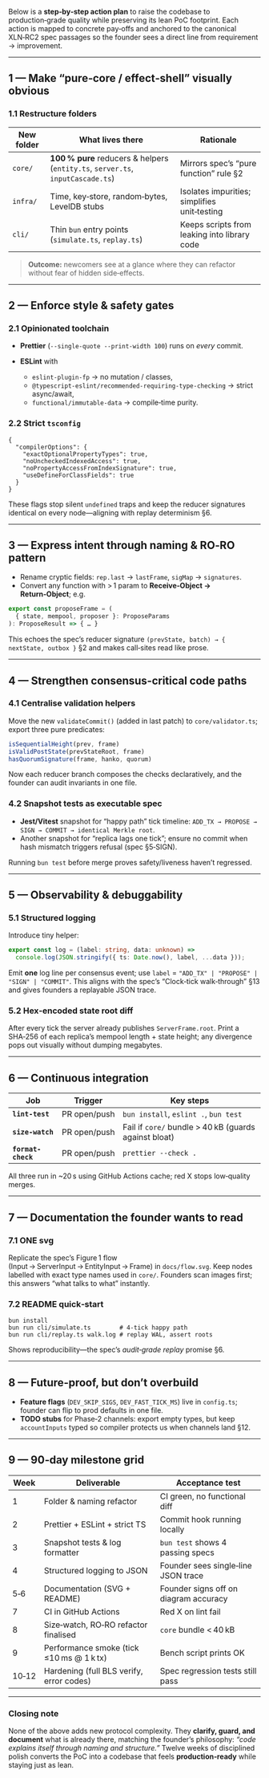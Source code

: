 Below is a **step‑by‑step action plan** to raise the codebase to production‑grade quality while preserving its lean PoC footprint.  Each action is mapped to concrete pay‑offs and anchored to the canonical XLN‑RC2 spec passages so the founder sees a direct line from requirement → improvement.

---

## 1 — Make “pure‑core / effect‑shell” visually obvious

### 1.1 Restructure folders

| New folder | What lives there                                                                | Rationale                                    |
| ---------- | ------------------------------------------------------------------------------- | -------------------------------------------- |
| `core/`    | **100 % pure** reducers & helpers (`entity.ts`, `server.ts`, `inputCascade.ts`) | Mirrors spec’s “pure function” rule §2       |
| `infra/`   | Time, key‑store, random‑bytes, LevelDB stubs                                    | Isolates impurities; simplifies unit‑testing |
| `cli/`     | Thin `bun` entry points (`simulate.ts`, `replay.ts`)                            | Keeps scripts from leaking into library code |

> **Outcome:** newcomers see at a glance where they can refactor without fear of hidden side‑effects.

---

## 2 — Enforce style & safety gates

### 2.1 Opinionated toolchain

* **Prettier** (`--single-quote --print-width 100`) runs on *every* commit.
* **ESLint** with

  * `eslint-plugin-fp` → no mutation / classes,
  * `@typescript-eslint/recommended-requiring-type-checking` → strict async/await,
  * `functional/immutable-data` → compile‑time purity.

### 2.2 Strict `tsconfig`

```jsonc
{
  "compilerOptions": {
    "exactOptionalPropertyTypes": true,
    "noUncheckedIndexedAccess": true,
    "noPropertyAccessFromIndexSignature": true,
    "useDefineForClassFields": true
  }
}
```

These flags stop silent `undefined` traps and keep the reducer signatures identical on every node—aligning with replay determinism §6.

---

## 3 — Express intent through naming & RO‑RO pattern

* Rename cryptic fields: `rep.last` → `lastFrame`, `sigMap` → `signatures`.
* Convert any function with > 1 param to **Receive‑Object → Return‑Object**; e.g.

```ts
export const proposeFrame = (
  { state, mempool, proposer }: ProposeParams
): ProposeResult => { … }
```

This echoes the spec’s reducer signature `(prevState, batch) → { nextState, outbox }` §2 and makes call‑sites read like prose.

---

## 4 — Strengthen consensus‑critical code paths

### 4.1 Centralise validation helpers

Move the new `validateCommit()` (added in last patch) to `core/validator.ts`; export three pure predicates:

```ts
isSequentialHeight(prev, frame)
isValidPostState(prevStateRoot, frame)
hasQuorumSignature(frame, hanko, quorum)
```

Now each reducer branch composes the checks declaratively, and the founder can audit invariants in one file.

### 4.2 Snapshot tests as executable spec

* **Jest/Vitest** snapshot for “happy path” tick timeline:
  `ADD_TX → PROPOSE → SIGN → COMMIT → identical Merkle root`.
* Another snapshot for “replica lags one tick”; ensure no commit when hash mismatch triggers refusal (spec §5‑SIGN).

Running `bun test` before merge proves safety/liveness haven’t regressed.

---

## 5 — Observability & debuggability

### 5.1 Structured logging

Introduce tiny helper:

```ts
export const log = (label: string, data: unknown) =>
  console.log(JSON.stringify({ ts: Date.now(), label, ...data }));
```

Emit **one** log line per consensus event; use `label` = `"ADD_TX" | "PROPOSE" | "SIGN" | "COMMIT"`.
This aligns with the spec’s “Clock‑tick walk‑through” §13 and gives founders a replayable JSON trace.

### 5.2 Hex‑encoded state root diff

After every tick the server already publishes `ServerFrame.root`.
Print a SHA‑256 of each replica’s mempool length + state height; any divergence pops out visually without dumping megabytes.

---

## 6 — Continuous integration

| Job                | Trigger      | Key steps                                             |
| ------------------ | ------------ | ----------------------------------------------------- |
| **`lint-test`**    | PR open/push | `bun install`, `eslint .`, `bun test`                 |
| **`size-watch`**   | PR open/push | Fail if `core/` bundle > 40 kB (guards against bloat) |
| **`format-check`** | PR open/push | `prettier --check .`                                  |

All three run in \~20 s using GitHub Actions cache; red X stops low‑quality merges.

---

## 7 — Documentation the founder wants to read

### 7.1 ONE svg

Replicate the spec’s Figure 1 flow (Input → ServerInput → EntityInput → Frame) in `docs/flow.svg`.
Keep nodes labelled with exact type names used in `core/`.
Founders scan images first; this answers “what talks to what” instantly.

### 7.2 README quick‑start

```
bun install
bun run cli/simulate.ts        # 4‑tick happy path
bun run cli/replay.ts walk.log # replay WAL, assert roots
```

Shows reproducibility—the spec’s *audit‑grade replay* promise §6.

---

## 8 — Future‑proof, but don’t overbuild

* **Feature flags** (`DEV_SKIP_SIGS`, `DEV_FAST_TICK_MS`) live in `config.ts`; founder can flip to prod defaults in one file.
* **TODO stubs** for Phase‑2 channels: export empty types, but keep `accountInputs` typed so compiler protects us when channels land §12.

---

## 9 — 90‑day milestone grid

| Week  | Deliverable                              | Acceptance test                       |
| ----- | ---------------------------------------- | ------------------------------------- |
| 1     | Folder & naming refactor                 | CI green, no functional diff          |
| 2     | Prettier + ESLint + strict TS            | Commit hook running locally           |
| 3     | Snapshot tests & log formatter           | `bun test` shows 4 passing specs      |
| 4     | Structured logging to JSON               | Founder sees single‑line JSON trace   |
| 5‑6   | Documentation (SVG + README)             | Founder signs off on diagram accuracy |
| 7     | CI in GitHub Actions                     | Red X on lint fail                    |
| 8     | Size‑watch, RO‑RO refactor finalised     | `core` bundle < 40 kB                 |
| 9     | Performance smoke (tick ≤10 ms @ 1 k tx) | Bench script prints OK                |
| 10‑12 | Hardening (full BLS verify, error codes) | Spec regression tests still pass      |

---

### Closing note

None of the above adds new protocol complexity.  They **clarify, guard, and document** what is already there, matching the founder’s philosophy: *“code explains itself through naming and structure.”*  Twelve weeks of disciplined polish converts the PoC into a codebase that feels **production‑ready** while staying just as lean.
